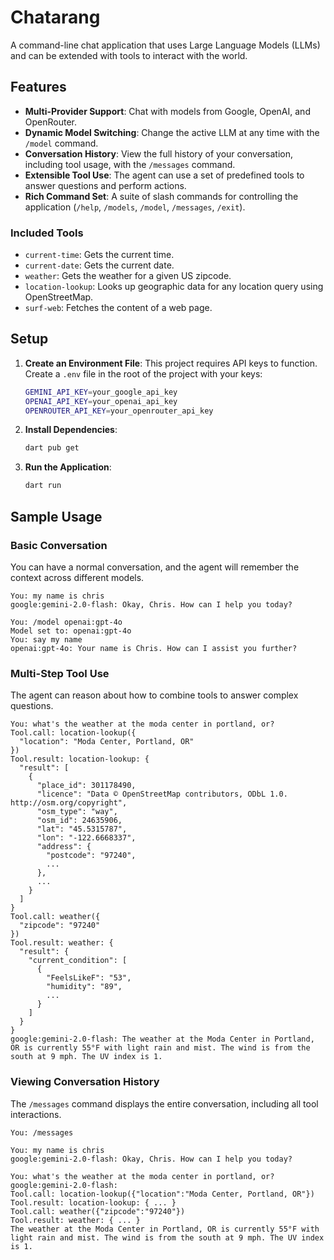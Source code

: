 # Chatarang

A command-line chat application that uses Large Language Models (LLMs) and can be extended with tools to interact with the world.

## Features

*   **Multi-Provider Support**: Chat with models from Google, OpenAI, and OpenRouter.
*   **Dynamic Model Switching**: Change the active LLM at any time with the `/model` command.
*   **Conversation History**: View the full history of your conversation, including tool usage, with the `/messages` command.
*   **Extensible Tool Use**: The agent can use a set of predefined tools to answer questions and perform actions.
*   **Rich Command Set**: A suite of slash commands for controlling the application (`/help`, `/models`, `/model`, `/messages`, `/exit`).

### Included Tools

*   `current-time`: Gets the current time.
*   `current-date`: Gets the current date.
*   `weather`: Gets the weather for a given US zipcode.
*   `location-lookup`: Looks up geographic data for any location query using OpenStreetMap.
*   `surf-web`: Fetches the content of a web page.

## Setup

1.  **Create an Environment File**:
    This project requires API keys to function. Create a `.env` file in the root of the project with your keys:
    ```sh
    GEMINI_API_KEY=your_google_api_key
    OPENAI_API_KEY=your_openai_api_key
    OPENROUTER_API_KEY=your_openrouter_api_key
    ```

2.  **Install Dependencies**:
    ```sh
    dart pub get
    ```

3.  **Run the Application**:
    ```sh
    dart run
    ```

## Sample Usage

### Basic Conversation

You can have a normal conversation, and the agent will remember the context across different models.

```
You: my name is chris
google:gemini-2.0-flash: Okay, Chris. How can I help you today?

You: /model openai:gpt-4o
Model set to: openai:gpt-4o
You: say my name
openai:gpt-4o: Your name is Chris. How can I assist you further?
```

### Multi-Step Tool Use

The agent can reason about how to combine tools to answer complex questions.

```
You: what's the weather at the moda center in portland, or?
Tool.call: location-lookup({
  "location": "Moda Center, Portland, OR"
})
Tool.result: location-lookup: {
  "result": [
    {
      "place_id": 301178490,
      "licence": "Data © OpenStreetMap contributors, ODbL 1.0. http://osm.org/copyright",
      "osm_type": "way",
      "osm_id": 24635906,
      "lat": "45.5315787",
      "lon": "-122.6668337",
      "address": {
        "postcode": "97240",
        ...
      },
      ...
    }
  ]
}
Tool.call: weather({
  "zipcode": "97240"
})
Tool.result: weather: {
  "result": {
    "current_condition": [
      {
        "FeelsLikeF": "53",
        "humidity": "89",
        ...
      }
    ]
  }
}
google:gemini-2.0-flash: The weather at the Moda Center in Portland, OR is currently 55°F with light rain and mist. The wind is from the south at 9 mph. The UV index is 1.
```

### Viewing Conversation History

The `/messages` command displays the entire conversation, including all tool interactions.

```
You: /messages

You: my name is chris
google:gemini-2.0-flash: Okay, Chris. How can I help you today?

You: what's the weather at the moda center in portland, or?
google:gemini-2.0-flash: 
Tool.call: location-lookup({"location":"Moda Center, Portland, OR"})
Tool.result: location-lookup: { ... }
Tool.call: weather({"zipcode":"97240"})
Tool.result: weather: { ... }
The weather at the Moda Center in Portland, OR is currently 55°F with light rain and mist. The wind is from the south at 9 mph. The UV index is 1.
```
